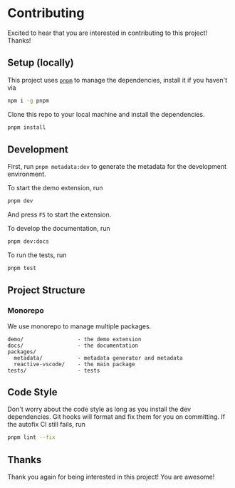 # Contributing

Excited to hear that you are interested in contributing to this project! Thanks!

## Setup (locally)

This project uses [`pnpm`](https://pnpm.io/) to manage the dependencies, install it if you haven't via

```bash
npm i -g pnpm
```

Clone this repo to your local machine and install the dependencies.

```bash
pnpm install
```

## Development

First, run `pnpm metadata:dev` to generate the metadata for the development environment.

To start the demo extension, run

```bash
pnpm dev
```

And press `F5` to start the extension.

To develop the documentation, run

```bash
pnpm dev:docs
```

To run the tests, run

```bash
pnpm test
```

## Project Structure

### Monorepo

We use monorepo to manage multiple packages.

```
demo/                 - the demo extension
docs/                 - the documentation
packages/
  metadata/           - metadata generator and metadata
  reactive-vscode/    - the main package
tests/                - tests
```

## Code Style

Don't worry about the code style as long as you install the dev dependencies. Git hooks will format and fix them for you on committing. If the autofix CI still fails, run

```bash
pnpm lint --fix
```

## Thanks

Thank you again for being interested in this project! You are awesome!
